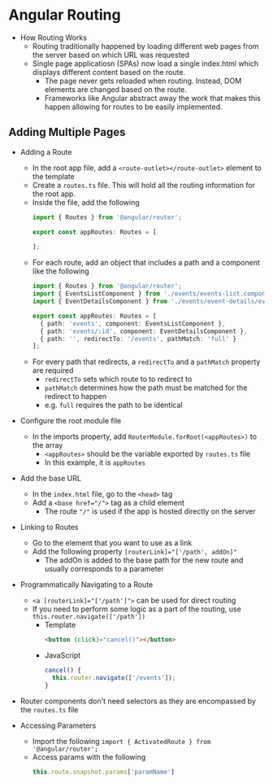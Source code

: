 # Angular Routing

- How Routing Works
  - Routing traditionally happened by loading different web pages from the server based on which URL was requested
  - Single page applicatiosn (SPAs) now load a single index.html which displays different content based on the route.
    - The page never gets reloaded when routing.  Instead, DOM elements are changed based on the route.
    - Frameworks like Angular abstract away the work that makes this happen allowing for routes to be easily implemented.

## Adding Multiple Pages

- Adding a Route
  - In the root app file, add a ```<route-outlet></route-outlet>``` element to the template
  - Create a ```routes.ts``` file.  This will hold all the routing information for the root app.
  - Inside the file, add the following
    ```ts
    import { Routes } from '@angular/router';
    
    export const appRoutes: Routes = [
      
    ];
    ```
  - For each route, add an object that includes a path and a component like the following
    ```ts
    import { Routes } from '@angular/router';
    import { EventsListComponent } from './events/events-list.component';
    import { EventDetailsComponent } from './events/event-details/event-details.component';

    export const appRoutes: Routes = [
      { path: 'events', component: EventsListComponent },
      { path: 'events/:id', component: EventDetailsComponent },
      { path: '', redirectTo: '/events', pathMatch: 'full' }
    ];
    ```
  - For every path that redirects, a ```redirectTo``` and a ```pathMatch``` property are required
    - ```redirectTo``` sets which route to to redirect to
    - ```pathMatch``` determines how the path must be matched for the redirect to happen
    - e.g. ```full``` requires the path to be identical

- Configure the root module file
  - In the imports property, add ```RouterModule.forRoot(<appRoutes>)``` to the array
    - ```<appRoutes>``` should be the variable exported by ```routes.ts``` file
    - In this example, it is ```appRoutes```

- Add the base URL
  - In the ```index.html``` file, go to the ```<head>``` tag
  - Add a ```<base href="/">``` tag as a child element
    - The route ```"/"``` is used if the app is hosted directly on the server

- Linking to Routes
  - Go to the element that you want to use as a link
  - Add the following property
    ```[routerLink]="['/path', addOn]"```
    - The addOn is added to the base path for the new route and usually corresponds to a parameter

- Programmatically Navigating to a Route
  - ```<a [routerLink]="['/path']">``` can be used for direct routing
  - If you need to perform some logic as a part of the routing, use ```this.router.navigate(['/path'])```
    - Template
      ```html
      <button (click)="cancel()"></button>
      ```
    - JavaScript
      ```ts
      cancel() {
        this.router.navigate(['/events']);
      }
      ```

- Router components don't need selectors as they are encompassed by the ```routes.ts``` file

- Accessing Parameters
  - Import the following
    ```import { ActivatedRoute } from '@angular/router';```
  - Access params with the following
    ```ts
    this.route.snapshot.params['paramName']
    ```
